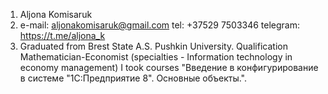 1. Aljona Komisaruk
2.  e-mail: aljonakomisaruk@gmail.com
    tel: +37529 7503346
    telegram: https://t.me/aljona_k
7.  Graduated from Brest State A.S. Pushkin University. Qualification Mathematician-Economist (specialties - Information technology in economy management)
    I took courses "Введение в конфигурирование в системе "1С:Предприятие 8". Основные объекты.". 
